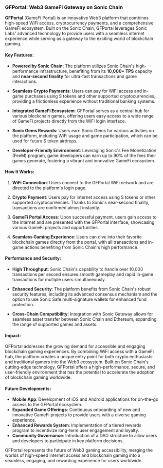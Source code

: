 

### GFPortal: Web3 GameFi Gateway on Sonic Chain

**GFPortal** (GameFi Portal) is an innovative Web3 platform that combines high-speed WiFi access, cryptocurrency payments, and a comprehensive GameFi ecosystem. Built on the Sonic Chain, GFPortal leverages Sonic Labs' advanced technology to provide users with a seamless internet experience while serving as a gateway to the exciting world of blockchain gaming.

#### Key Features:

- **Powered by Sonic Chain**: The platform utilizes Sonic Chain's high-performance infrastructure, benefiting from its **10,000+ TPS** capacity and **near-second finality** for ultra-fast transactions and game interactions.

- **Seamless Crypto Payments**: Users can pay for WiFi access and in-game purchases using S tokens and other supported cryptocurrencies, providing a frictionless experience without traditional banking systems.

- **Integrated GameFi Ecosystem**: GFPortal serves as a central hub for various blockchain games, offering users easy access to a wide range of GameFi projects directly from the WiFi login interface.

- **Sonic Gems Rewards**: Users earn Sonic Gems for various activities on the platform, including WiFi usage and game participation, which can be used for future S token airdrops.

- **Developer-Friendly Environment**: Leveraging Sonic's Fee Monetization (FeeM) program, game developers can earn up to 90% of the fees their games generate, fostering a vibrant and innovative GameFi ecosystem.

#### How It Works:

1. **WiFi Connection**: Users connect to the GFPortal WiFi network and are directed to the platform's login page.

2. **Crypto Payment**: Users pay for internet access using S tokens or other supported cryptocurrencies. Thanks to Sonic's near-second finality, transactions are confirmed almost instantly.

3. **GameFi Portal Access**: Upon successful payment, users gain access to the internet and are presented with the GFPortal interface, showcasing various GameFi projects and opportunities.

4. **Seamless Gaming Experience**: Users can dive into their favorite blockchain games directly from the portal, with all transactions and in-game actions benefiting from Sonic Chain's high performance.

#### Performance and Security:

- **High Throughput**: Sonic Chain's capability to handle over 10,000 transactions per second ensures smooth gameplay and rapid in-game transactions for multiple users simultaneously.

- **Enhanced Security**: The platform benefits from Sonic Chain's robust security features, including its advanced consensus mechanism and the option to use Sonic Safe multi-signature wallets for enhanced fund protection.

- **Cross-Chain Compatibility**: Integration with Sonic Gateway allows for seamless asset transfer between Sonic Chain and Ethereum, expanding the range of supported games and assets.

#### Impact:

GFPortal addresses the growing demand for accessible and engaging blockchain gaming experiences. By combining WiFi access with a GameFi hub, the platform creates a unique entry point for both crypto enthusiasts and traditional gamers into the Web3 ecosystem. Built on Sonic Chain's cutting-edge technology, GFPortal offers a high-performance, secure, and user-friendly environment that has the potential to accelerate the adoption of blockchain gaming worldwide.

#### Future Developments:

- **Mobile App**: Development of iOS and Android applications for on-the-go access to the GFPortal ecosystem.
- **Expanded Game Offerings**: Continuous onboarding of new and innovative GameFi projects to provide users with a diverse gaming experience.
- **Enhanced Rewards System**: Implementation of a tiered rewards program to incentivize long-term user engagement and loyalty.
- **Community Governance**: Introduction of a DAO structure to allow users and developers to participate in key platform decisions.

GFPortal represents the future of Web3 gaming accessibility, merging the worlds of high-speed internet access and blockchain gaming into a seamless, engaging, and rewarding experience for users worldwide.
